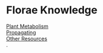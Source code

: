 # Florae Knowledge

[Plant Metabolism](metabolism/plant_metabolism.md) \
[Propagating](propagation/propagating_trees.md) \
[Other Resources](./external_resources/resources.md) \
.
